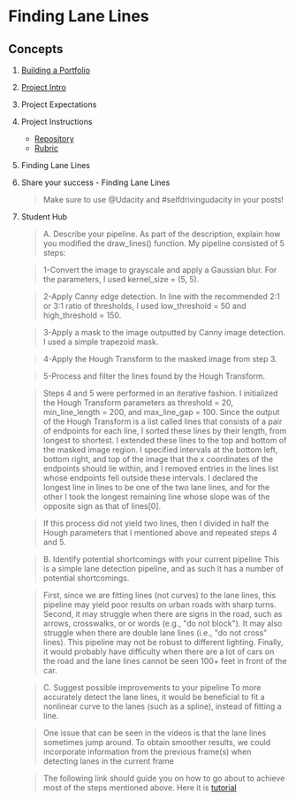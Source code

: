 # Finding Lane Lines

## Concepts
1. [Building a Portfolio](https://www.youtube.com/watch?time_continue=3&v=q8ZysjEREiM)
1. [Project Intro](https://www.youtube.com/watch?v=LatP7XUPgIE)
1. Project Expectations
1. Project Instructions
	* [Repository](https://github.com/udacity/CarND-LaneLines-P1)
	* [Rubric](https://review.udacity.com/#!/rubrics/1967/view)
1. Finding Lane Lines
1. Share your success - Finding Lane Lines
	> Make sure to use @Udacity and #selfdrivingudacity in your posts!
1. Student Hub
	> A. Describe your pipeline. As part of the description, explain how you modified the draw_lines() function. My pipeline consisted of 5 steps:

	> 1-Convert the image to grayscale and apply a Gaussian blur. For the parameters, I used kernel_size = (5, 5).

	> 2-Apply Canny edge detection. In line with the recommended 2:1 or 3:1 ratio of thresholds, I used low_threshold = 50 and high_threshold = 150.

	> 3-Apply a mask to the image outputted by Canny image detection. I used a simple trapezoid mask.

	> 4-Apply the Hough Transform to the masked image from step 3.

	> 5-Process and filter the lines found by the Hough Transform.

	> Steps 4 and 5 were performed in an iterative fashion. I initialized the Hough Transform parameters as threshold = 20, min_line_length = 200, and max_line_gap = 100. Since the output of the Hough Transform is a list called lines that consists of a pair of endpoints for each line, I sorted these lines by their length, from longest to shortest. I extended these lines to the top and bottom of the masked image region. I specified intervals at the bottom left, bottom right, and top of the image that the x coordinates of the endpoints should lie within, and I removed entries in the lines list whose endpoints fell outside these intervals. I declared the longest line in lines to be one of the two lane lines, and for the other I took the longest remaining line whose slope was of the opposite sign as that of lines[0].

	> If this process did not yield two lines, then I divided in half the Hough parameters that I mentioned above and repeated steps 4 and 5.

	> B. Identify potential shortcomings with your current pipeline This is a simple lane detection pipeline, and as such it has a number of potential shortcomings.

	> First, since we are fitting lines (not curves) to the lane lines, this pipeline may yield poor results on urban roads with sharp turns. Second, it may struggle when there are signs in the road, such as arrows, crosswalks, or or words (e.g., "do not block"). It may also struggle when there are double lane lines (i.e., "do not cross" lines). This pipeline may not be robust to different lighting. Finally, it would probably have difficulty when there are a lot of cars on the road and the lane lines cannot be seen 100+ feet in front of the car.

	> C. Suggest possible improvements to your pipeline To more accurately detect the lane lines, it would be beneficial to fit a nonlinear curve to the lanes (such as a spline), instead of fitting a line.

	> One issue that can be seen in the videos is that the lane lines sometimes jump around. To obtain smoother results, we could incorporate information from the previous frame(s) when detecting lanes in the current frame

	> The following link should guide you on how to go about to achieve most of the steps mentioned above. Here it is [tutorial]( https://towardsdatascience.com/finding-driving-lane-line-live-with-opencv-f17c266f15db)